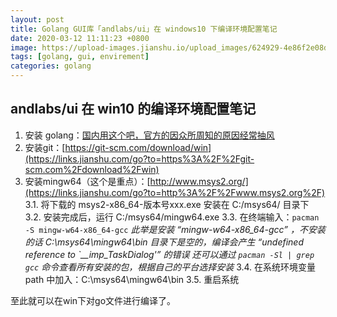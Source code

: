 ```yaml
---
layout: post
title: Golang GUI库「andlabs/ui」在 windows10 下编译环境配置笔记
date: 2020-03-12 11:11:23 +0800
image: https://upload-images.jianshu.io/upload_images/624929-4e86f2e08dc64193.png?imageMogr2/auto-orient/strip|imageView2/2/w/1200/format/webp
tags: [golang, gui, envirement]
categories: golang
---
```

## andlabs/ui 在 win10 的编译环境配置笔记

1. 安装 golang：[国内用这个吧，官方的因众所周知的原因经常抽风](https://links.jianshu.com/go?to=https%3A%2F%2Fstudygolang.com%2Fdl)
2. 安装git：[https://git-scm.com/download/win](https://links.jianshu.com/go?to=https%3A%2F%2Fgit-scm.com%2Fdownload%2Fwin)
3. 安装mingw64（这个是重点）：[http://www.msys2.org/](https://links.jianshu.com/go?to=http%3A%2F%2Fwww.msys2.org%2F)
   3.1. 将下载的 msys2-x86_64-版本号xxx.exe 安装在 C:/msys64/ 目录下
   3.2. 安装完成后，运行 C:/msys64/mingw64.exe
   3.3. 在终端输入：`pacman -S mingw-w64-x86_64-gcc`
   *此举是安装  “mingw-w64-x86_64-gcc” ，不安装的话 C:\msys64\mingw64\bin 目录下是空的，编译会产生 “undefined reference to \`__imp_TaskDialog'” 的错误
   还可以通过 `pacman -Sl | grep gcc` 命令查看所有安装的包，根据自己的平台选择安装*
   3.4. 在系统环境变量 path 中加入：C:\msys64\mingw64\bin
   3.5. 重启系统

至此就可以在win下对go文件进行编译了。